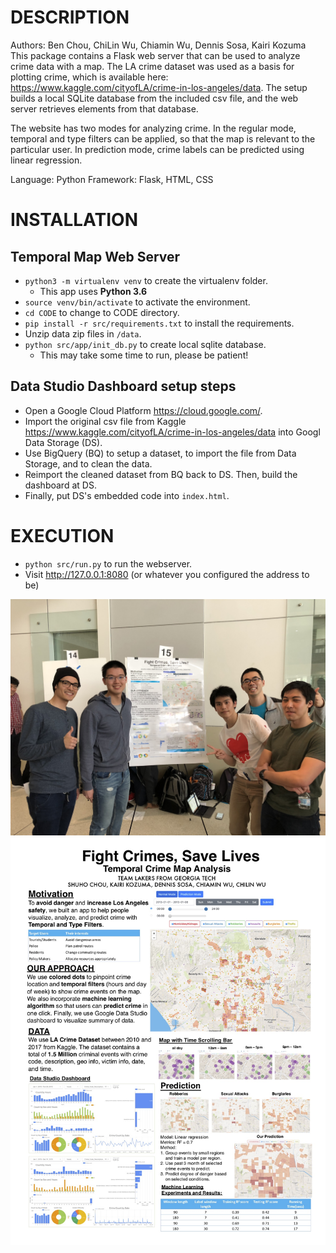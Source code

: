 # DESCRIPTION
Authors: Ben Chou, ChiLin Wu, Chiamin Wu, Dennis Sosa, Kairi Kozuma
This package contains a Flask web server that can be used to analyze crime data with a map. The LA crime dataset was used as a basis for plotting crime, which is available here: https://www.kaggle.com/cityofLA/crime-in-los-angeles/data. The setup builds a local SQLite database from the included csv file, and the web server retrieves elements from that database.

The website has two modes for analyzing crime. In the regular mode, temporal and type filters can be applied, so that the map is relevant to the particular user. In prediction mode, crime labels can be predicted using linear regression.

Language: Python Framework: Flask, HTML, CSS

# INSTALLATION
## Temporal Map Web Server
- `python3 -m virtualenv venv` to create the virtualenv folder.
    - This app uses **Python 3.6**
- `source venv/bin/activate` to activate the environment.
- `cd CODE` to change to CODE directory.
- `pip install -r src/requirements.txt` to install the requirements.
- Unzip data zip files in `/data`.
- `python src/app/init_db.py` to create local sqlite database.
    - This may take some time to run, please be patient!

## Data Studio Dashboard setup steps
- Open a Google Cloud Platform https://cloud.google.com/.
- Import the original csv file from Kaggle https://www.kaggle.com/cityofLA/crime-in-los-angeles/data into Googl Data Storage (DS).
- Use BigQuery (BQ) to setup a dataset, to import the file from Data Storage, and to clean the data.
- Reimport the cleaned dataset from BQ back to DS. Then, build the dashboard at DS.
- Finally, put DS's embedded code into `index.html`.

# EXECUTION
- `python src/run.py` to run the webserver.
- Visit http://127.0.0.1:8080 (or whatever you configured the address to be)

![](/img/photo.jpg)
![](/img/team15poster.jpg)
